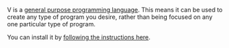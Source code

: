 V is a [general purpose programming language](https://en.wikipedia.org/wiki/General-purpose_programming_language).
This means it can be used to create any type of program you desire, rather than being focused on
any one particular type of program.

You can install it by [following the instructions here](https://github.com/vlang/v/blob/master/README.md#installing-v-from-source).
